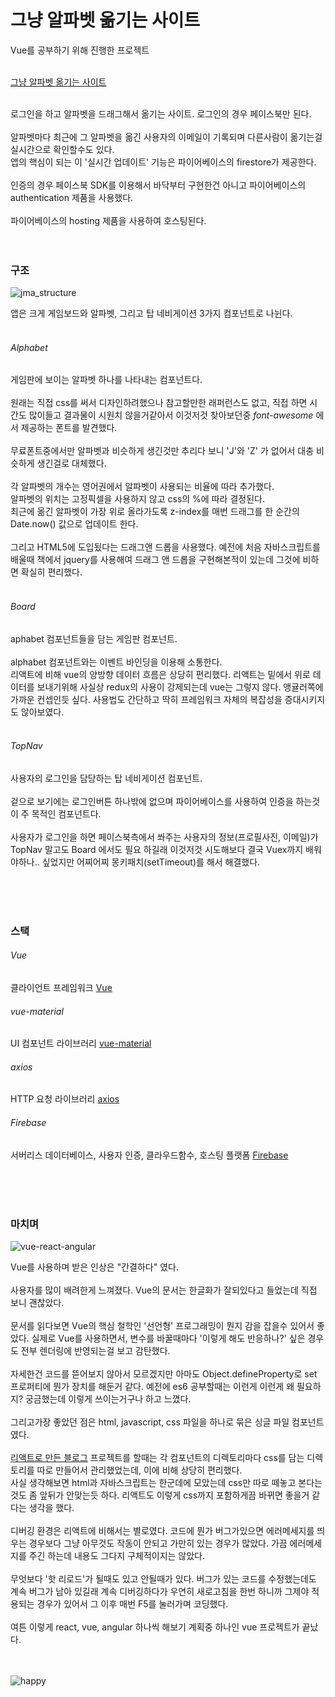 # 그냥 알파벳 옮기는 사이트

Vue를 공부하기 위해 진행한 프로젝트<br>
<br>

[그냥 알파벳 옮기는 사이트](http://jma.cool)

<br>
로그인을 하고 알파벳을 드래그해서 옮기는 사이트. 로그인의 경우 페이스북만 된다. <br>
<br>
알파벳마다 최근에 그 알파벳을 옮긴 사용자의 이메일이 기록되며 다른사람이 옮기는걸 실시간으로 확인할수도 있다. <br>
앱의 핵심이 되는 이 '실시간 업데이트' 기능은 파이어베이스의 firestore가 제공한다. <br>
<br>
인증의 경우 페이스북 SDK를 이용해서 바닥부터 구현한건 아니고 파이어베이스의 authentication 제품을 사용했다. <br>
<br>
파이어베이스의 hosting 제품을 사용하여 호스팅된다. <br>
<br>
<br>

### 구조

![jma_structure](https://user-images.githubusercontent.com/47002080/52173044-2be25200-27bf-11e9-97c9-fc39d65b0f6c.png)

앱은 크게 게임보드와 알파벳, 그리고 탑 네비게이션 3가지 컴포넌트로 나뉜다.<br>
<br>

###### Alphabet

게임판에 보이는 알파벳 하나를 나타내는 컴포넌트다. <br>
<br>
원래는 직접 css를 써서 디자인하려했으나 참고할만한 래퍼런스도 없고,  직접 하면 시간도 많이들고 결과물이 시원치 않을거같아서 이것저것 찾아보던중 *font-awesome* 에서 제공하는 폰트를 발견했다. <br>
<br>
무료폰트중에서만 알파벳과 비슷하게 생긴것만 추리다 보니 'J'와 'Z' 가 없어서 대충 비슷하게 생긴걸로 대체했다. <br>
<br>
각 알파벳의 개수는 영어권에서 알파벳이 사용되는 비율에 따라 추가했다. <br>
알파벳의 위치는 고정픽셀을 사용하지 않고 css의 %에 따라 결정된다. <br>
최근에 옮긴 알파벳이 가장 위로 올라가도록 z-index를 매번 드래그를 한 순간의 Date.now() 값으로 업데이트 한다. <br>
<br>
그리고 HTML5에 도입됬다는 드래그앤 드롭을 사용했다. 예전에 처음 자바스크립트를 배울때 책에서 jquery를 사용해여 드래그 앤 드롭을 구현해본적이 있는데 그것에 비하면 확실히 편리했다. <br>
<br>

###### Board

aphabet 컴포넌트들을 담는 게임판 컴포넌트. <br>
<br>
alphabet 컴포넌트와는 이벤트 바인딩을 이용해 소통한다. <br>
리액트에 비해 vue의 양방향 데이터 흐름은 상당히 편리했다. 리액트는 밑에서 위로 데이터를 보내기위해 사실상 redux의 사용이 강제되는데 vue는 그렇지 않다. 앵귤러쪽에 가까운 컨셉인듯 싶다. 사용법도 간단하고 딱히 프레임워크 자체의 복잡성을 증대시키지도 않아보였다. <br>
<br>

###### TopNav

사용자의 로그인을 담당하는 탑 네비게이션 컴포넌트. <br>
<br>
겉으로 보기에는 로그인버튼 하나밖에 없으며 파이어베이스를 사용하여 인증을 하는것이 주 목적인 컴포넌트다. <br>
<br>
사용자가 로그인을 하면 페이스북측에서 쏴주는 사용자의 정보(프로필사진, 이메일)가 TopNav 말고도 Board 에서도 필요 하길래 이것저것 시도해보다 결국 Vuex까지 배워야하나.. 싶었지만 어찌어찌 몽키패치(setTimeout)를 해서 해결했다. <br>
<br>

<br>
<br>

### 스택

###### Vue
클라이언트 프레임워크
[Vue](https://vuejs.org/)

###### vue-material
UI 컴포넌트 라이브러리
[vue-material](https://vuematerial.io/)

###### axios
HTTP 요청 라이브러리
[axios](https://www.npmjs.com/package/axios)

###### Firebase
서버리스 데이터베이스, 사용자 인증, 클라우드함수, 호스팅 플랫폼
[Firebase](https://firebase.google.com/?hl=ko)

<br>
<br>
<br>

### 마치며

![vue-react-angular](https://user-images.githubusercontent.com/47002080/52172631-0fdab280-27b7-11e9-9a36-f3c07704c2f9.jpg)

Vue를 사용하며 받은 인상은 "간결하다" 였다. <br>
<br>
사용자를 많이 배려한게 느껴졌다. Vue의 문서는 한글화가 잘되있다고 들었는데 직접 보니 괜찮았다. <br>
<br>
문서를 읽다보면 Vue의 핵심 철학인 '선언형' 프로그래밍이 뭔지 감을 잡을수 있어서 좋았다. 실제로 Vue를 사용하면서, 변수를 바꿀때마다 '이렇게 해도 반응하나?' 싶은 경우도 전부 렌더링에 반영되는걸 보고 감탄했다. <br>
<br>
자세한건 코드를 뜯어보지 않아서 모르겠지만 아마도 Object.defineProperty로 set 프로퍼티에 뭔가 장치를 해둔거 같다. 예전에 es6 공부할때는 이런게 이런게 왜 필요하지? 궁금했는데 이렇게 쓰이는거구나 하고 느꼈다. <br>
<br>
그리고가장 좋았던 점은 html, javascript, css 파일을 하나로 묶은 싱글 파일 컴포넌트였다. <br>
<br>
[리액트로 만든 블로그](https://github.com/seyoongit/blog) 프로젝트를 할때는 각 컴포넌트의 디렉토리마다 css를 담는 디렉토리를 따로 만들어서 관리했었는데, 이에 비해 상당히 편리했다. <br>
사실 생각해보면 html과 자바스크립트는 한군데에 모았는데 css만 따로 떼놓고 본다는것도 좀 앞뒤가 안맞는듯 하다. 리액트도 이렇게 css까지 포함하게끔 바뀌면 좋을거 같다는 생각을 했다. <br>
<br>
디버깅 환경은 리액트에 비해서는 별로였다. 코드에 뭔가 버그가있으면 에러메세지를 띄우는 경우보다 그냥 아무것도 작동이 안되고 가만히 있는 경우가 많았다. 가끔 에러메세지를 주긴 하는데 내용도 그다지 구체적이지는 않았다. <br>
<br>
무엇보다 '핫 리로드'가 될때도 있고 안될때가 있다. 버그가 있는 코드를 수정했는데도 계속 버그가 남아 있길래 계속 디버깅하다가 우연히 새로고침을 한번 하니까 그제야 적용되는 경우가 있어서 그 이후 매번 F5를 눌러가며 코딩했다. <br>
<br>
여튼 이렇게 react, vue, angular 하나씩 해보기 계획중 하나인 vue 프로젝트가 끝났다.  
<br>
<br>

![happy](https://user-images.githubusercontent.com/47002080/52172621-c5f1cc80-27b6-11e9-81e8-27887a72cd9c.gif)


 
